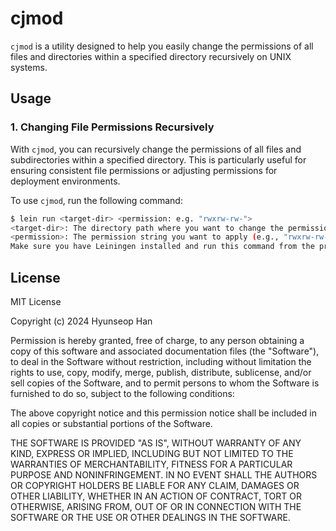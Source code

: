 # cjmod

`cjmod` is a utility designed to help you easily change the permissions of all files and directories within a specified directory recursively on UNIX systems.

## Usage

### 1. Changing File Permissions Recursively

With `cjmod`, you can recursively change the permissions of all files and subdirectories within a specified directory. This is particularly useful for ensuring consistent file permissions or adjusting permissions for deployment environments.

To use `cjmod`, run the following command:

```bash
$ lein run <target-dir> <permission: e.g. "rwxrw-rw-">
<target-dir>: The directory path where you want to change the permissions.
<permission>: The permission string you want to apply (e.g., "rwxrw-rw-").
Make sure you have Leiningen installed and run this command from the project’s root directory.
```

## License
MIT License

Copyright (c) 2024 Hyunseop Han

Permission is hereby granted, free of charge, to any person obtaining a copy
of this software and associated documentation files (the "Software"), to deal
in the Software without restriction, including without limitation the rights
to use, copy, modify, merge, publish, distribute, sublicense, and/or sell
copies of the Software, and to permit persons to whom the Software is
furnished to do so, subject to the following conditions:

The above copyright notice and this permission notice shall be included in all
copies or substantial portions of the Software.

THE SOFTWARE IS PROVIDED "AS IS", WITHOUT WARRANTY OF ANY KIND, EXPRESS OR
IMPLIED, INCLUDING BUT NOT LIMITED TO THE WARRANTIES OF MERCHANTABILITY,
FITNESS FOR A PARTICULAR PURPOSE AND NONINFRINGEMENT. IN NO EVENT SHALL THE
AUTHORS OR COPYRIGHT HOLDERS BE LIABLE FOR ANY CLAIM, DAMAGES OR OTHER
LIABILITY, WHETHER IN AN ACTION OF CONTRACT, TORT OR OTHERWISE, ARISING FROM,
OUT OF OR IN CONNECTION WITH THE SOFTWARE OR THE USE OR OTHER DEALINGS IN THE
SOFTWARE.

